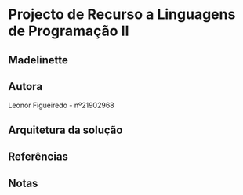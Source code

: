 # Projecto de Recurso a Linguagens de Programação II

## Madelinette

## Autora

Leonor Figueiredo - nº21902968

## Arquitetura da solução

## Referências

## Notas